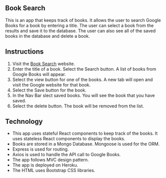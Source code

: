 ## Book Search
This is an app that keeps track of books. It allows the user to search Google Books for a book by entering a title. The user can select a book from the results and save it to the database. The user can also see all of the saved books in the database and delete a book.

## Instructions
1. Visit the [Book Search](https://immense-tor-80963.herokuapp.com/) website. 
2. Enter the title of a book. Select the Search button. A list of books from Google Books will appear.
3. Select the view button for one of the books. A new tab will open and visit the Google website for that book.
4. Select the Save button for the book.
5. In the Nav Bar slect saved books. You will see the book that you have saved.
6. Select the delete button. The book will be removed from the list.

## Technology
* This app uses stateful React components to keep track of the books. It uses stateless React components to display the books.
* Books are stored in a Mongo Database. Mongoose is used for the ORM.
* Express is used for routing.
* Axios is used to handle the API call to Google Books.
* The app follows MVC design pattern.
* The app is deployed on Heroku.
* The HTML uses Bootstrap CSS libraries.

